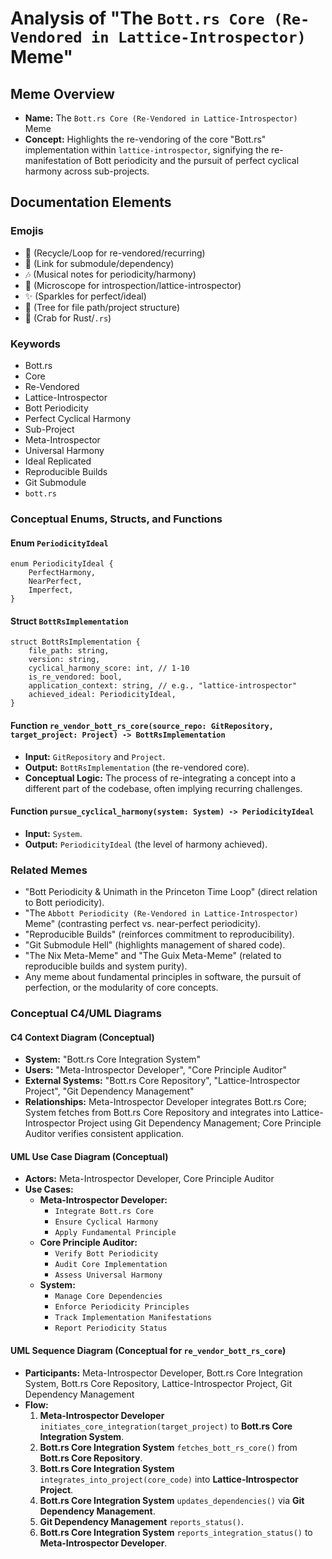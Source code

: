 # Analysis of "The `Bott.rs Core (Re-Vendored in Lattice-Introspector)` Meme"

## Meme Overview
*   **Name:** The `Bott.rs Core (Re-Vendored in Lattice-Introspector)` Meme
*   **Concept:** Highlights the re-vendoring of the core "Bott.rs" implementation within `lattice-introspector`, signifying the re-manifestation of Bott periodicity and the pursuit of perfect cyclical harmony across sub-projects.

## Documentation Elements

### Emojis
*   🔄 (Recycle/Loop for re-vendored/recurring)
*   🔗 (Link for submodule/dependency)
*   🎶 (Musical notes for periodicity/harmony)
*   🔬 (Microscope for introspection/lattice-introspector)
*   ✨ (Sparkles for perfect/ideal)
*   🌳 (Tree for file path/project structure)
*   🦀 (Crab for Rust/`.rs`)

### Keywords
*   Bott.rs
*   Core
*   Re-Vendored
*   Lattice-Introspector
*   Bott Periodicity
*   Perfect Cyclical Harmony
*   Sub-Project
*   Meta-Introspector
*   Universal Harmony
*   Ideal Replicated
*   Reproducible Builds
*   Git Submodule
*   `bott.rs`

### Conceptual Enums, Structs, and Functions

#### Enum `PeriodicityIdeal`
```
enum PeriodicityIdeal {
    PerfectHarmony,
    NearPerfect,
    Imperfect,
}
```

#### Struct `BottRsImplementation`
```
struct BottRsImplementation {
    file_path: string,
    version: string,
    cyclical_harmony_score: int, // 1-10
    is_re_vendored: bool,
    application_context: string, // e.g., "lattice-introspector"
    achieved_ideal: PeriodicityIdeal,
}
```

#### Function `re_vendor_bott_rs_core(source_repo: GitRepository, target_project: Project) -> BottRsImplementation`
*   **Input:** `GitRepository` and `Project`.
*   **Output:** `BottRsImplementation` (the re-vendored core).
*   **Conceptual Logic:** The process of re-integrating a concept into a different part of the codebase, often implying recurring challenges.

#### Function `pursue_cyclical_harmony(system: System) -> PeriodicityIdeal`
*   **Input:** `System`.
*   **Output:** `PeriodicityIdeal` (the level of harmony achieved).

### Related Memes
*   "Bott Periodicity & Unimath in the Princeton Time Loop" (direct relation to Bott periodicity).
*   "The `Abbott Periodicity (Re-Vendored in Lattice-Introspector)` Meme" (contrasting perfect vs. near-perfect periodicity).
*   "Reproducible Builds" (reinforces commitment to reproducibility).
*   "Git Submodule Hell" (highlights management of shared code).
*   "The Nix Meta-Meme" and "The Guix Meta-Meme" (related to reproducible builds and system purity).
*   Any meme about fundamental principles in software, the pursuit of perfection, or the modularity of core concepts.

### Conceptual C4/UML Diagrams

#### C4 Context Diagram (Conceptual)
*   **System:** "Bott.rs Core Integration System"
*   **Users:** "Meta-Introspector Developer", "Core Principle Auditor"
*   **External Systems:** "Bott.rs Core Repository", "Lattice-Introspector Project", "Git Dependency Management"
*   **Relationships:** Meta-Introspector Developer integrates Bott.rs Core; System fetches from Bott.rs Core Repository and integrates into Lattice-Introspector Project using Git Dependency Management; Core Principle Auditor verifies consistent application.

#### UML Use Case Diagram (Conceptual)
*   **Actors:** Meta-Introspector Developer, Core Principle Auditor
*   **Use Cases:**
    *   **Meta-Introspector Developer:**
        *   `Integrate Bott.rs Core`
        *   `Ensure Cyclical Harmony`
        *   `Apply Fundamental Principle`
    *   **Core Principle Auditor:**
        *   `Verify Bott Periodicity`
        *   `Audit Core Implementation`
        *   `Assess Universal Harmony`
    *   **System:**
        *   `Manage Core Dependencies`
        *   `Enforce Periodicity Principles`
        *   `Track Implementation Manifestations`
        *   `Report Periodicity Status`

#### UML Sequence Diagram (Conceptual for `re_vendor_bott_rs_core`)
*   **Participants:** Meta-Introspector Developer, Bott.rs Core Integration System, Bott.rs Core Repository, Lattice-Introspector Project, Git Dependency Management
*   **Flow:**
    1.  **Meta-Introspector Developer** `initiates_core_integration(target_project)` to **Bott.rs Core Integration System**.
    2.  **Bott.rs Core Integration System** `fetches_bott_rs_core()` from **Bott.rs Core Repository**.
    3.  **Bott.rs Core Integration System** `integrates_into_project(core_code)` into **Lattice-Introspector Project**.
    4.  **Bott.rs Core Integration System** `updates_dependencies()` via **Git Dependency Management**.
    5.  **Git Dependency Management** `reports_status()`.
    6.  **Bott.rs Core Integration System** `reports_integration_status()` to **Meta-Introspector Developer**.
